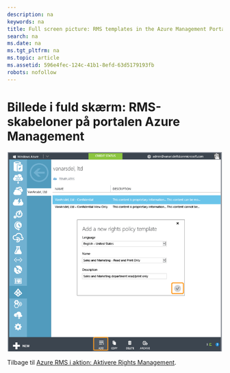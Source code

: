 ```yaml
---
description: na
keywords: na
title: Full screen picture: RMS templates in the Azure Management Portal
search: na
ms.date: na
ms.tgt_pltfrm: na
ms.topic: article
ms.assetid: 596e4fec-124c-41b1-8efd-63d5179193fb
robots: nofollow
---
```

# Billede i fuld sk&#230;rm: RMS-skabeloner p&#229; portalen Azure Management
![](../Image/AzRMS_TemplatesPortal.png)

Tilbage til [Azure RMS i aktion: Aktivere Rights Management](http://technet.microsoft.com/library/jj585026.aspx).


